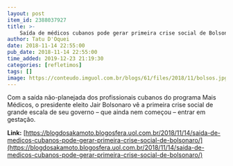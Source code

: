 ```yaml
---
layout: post
item_id: 2388037927
title: >-
    Saída de médicos cubanos pode gerar primeira crise social de Bolsonaro
author: Tatu D'Oquei
date: 2018-11-14 22:55:00
pub_date: 2018-11-14 22:55:00
time_added: 2019-12-23 21:19:30
categories: [refletimos]
tags: []
image: https://conteudo.imguol.com.br/blogs/61/files/2018/11/bolsos.jpg
---
```


Com a saída não-planejada dos profissionais cubanos do programa Mais Médicos, o presidente eleito Jair Bolsonaro vê a primeira crise social de grande escala de seu governo – que ainda nem começou – entrar em gestação.

**Link:** [https://blogdosakamoto.blogosfera.uol.com.br/2018/11/14/saida-de-medicos-cubanos-pode-gerar-primeira-crise-social-de-bolsonaro/](https://blogdosakamoto.blogosfera.uol.com.br/2018/11/14/saida-de-medicos-cubanos-pode-gerar-primeira-crise-social-de-bolsonaro/)


